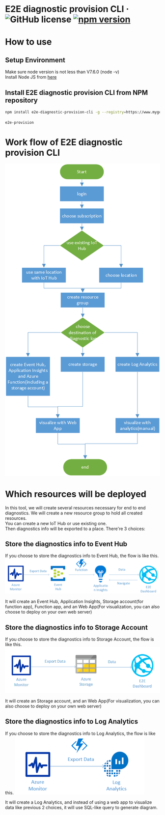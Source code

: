 # E2E diagnostic provision CLI &middot; ![GitHub license](https://img.shields.io/badge/license-MIT-blue.svg) [![npm version](https://img.shields.io/npm/v/e2e-happy-deploy.svg?style=flat)](https://www.npmjs.com/package/e2e-happy-deploy) 

# How to use
## Setup Environment
Make sure node version is not less than V7.6.0 (node -v)  
Install Node JS from [here](https://nodejs.org/en/download/)

## Install E2E diagnostic provision CLI from NPM repository
```bash
npm install e2e-diagnostic-provision-cli -g --registry=https://www.myget.org/F/e2e-diagnostic-provision-cli/npm

e2e-provision
```

# Work flow of E2E diagnostic provision CLI
![](doc/flow.png)

# Which resources will be deployed

In this tool, we will create several resources necessary for end to end diagnostics.
We will create a new resource group to hold all created resources.  
You can create a new IoT Hub or use existing one.  
Then diagnostics info will be exported to a place. There're 3 choices:

## Store the diagnostics info to Event Hub
If you choose to store the diagnostics info to Event Hub, the flow is like this.
![](doc/eventhub.png "Eventhub")

It will create an Event Hub, Application Insights, Storage account(for function app), Function app, and an Web App(For visualization, you can also choose to deploy on your own web server)

## Store the diagnostics info to Storage Account
If you choose to store the diagnostics info to Storage Account, the flow is like this.
![Storage](doc/storage.png)

It will create an Storage account, and an Web App(For visualization, you can also choose to deploy on your own web server)

## Store the diagnostics info to Log Analytics
If you choose to store the diagnostics info to Log Analytics, the flow is like this.
![Storage](doc/loganalytics.png)

It will create a Log Analytics, and instead of using a web app to visualize data like previous 2 choices, it will use SQL-like query to generate diagram.
